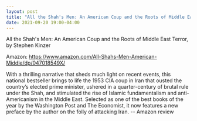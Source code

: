 ```yaml
---
layout: post
title: "All the Shah's Men: An American Coup and the Roots of Middle East Terror"
date: 2021-09-20 19:00-04:00
---
```

All the Shah's Men: An American Coup and the Roots of Middle East Terror, by Stephen Kinzer

Amazon: https://www.amazon.com/All-Shahs-Men-American-Middle/dp/047018549X/

With a thrilling narrative that sheds much light on recent events, this national bestseller brings to life the 1953 CIA coup in Iran that ousted the country’s elected prime minister, ushered in a quarter-century of brutal rule under the Shah, and stimulated the rise of Islamic fundamentalism and anti-Americanism in the Middle East. Selected as one of the best books of the year by the Washington Post and The Economist, it now features a new preface by the author on the folly of attacking Iran.
-- Amazon review
